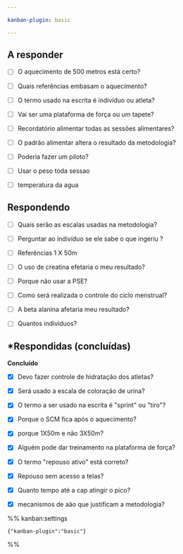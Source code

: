 ```yaml
---

kanban-plugin: basic

---
```


## **A responder**

- [ ] O aquecimento de 500 metros está certo?
- [ ] Quais referências embasam o aquecimento?
- [ ] O termo usado na escrita é indivíduo ou atleta?
- [ ] Vai ser uma plataforma de força ou um tapete?
- [ ] Recordatório alimentar todas as sessões alimentares?
- [ ] O padrão alimentar altera o resultado da metodologia?
- [ ] Poderia fazer um piloto?
- [ ] Usar o peso toda sessao
- [ ] temperatura da agua


## **Respondendo**

- [ ] Quais serão as escalas usadas na metodologia?
- [ ] Perguntar ao indivíduo se ele sabe o que ingeriu ?
- [ ] Referências 1 X 50m
- [ ] O uso de creatina efetaria o meu resultado?
- [ ] Porque não usar a PSE?
- [ ] Como será realizada o controle do ciclo menstrual?
- [ ] A beta alanina afetaria meu resultado?
- [ ] Quantos indivíduos?


## ***Respondidas (concluídas)**

**Concluído**
- [x] Devo fazer controle de hidratação dos atletas?
- [x] Será usado a escala de coloração de urina?
- [x] O termo a ser usado na escrita é "sprint" ou "tiro"?
- [x] Porque o SCM fica após o aquecimento?
- [x] porque 1X50m e não 3X50m?
- [x] Alguém pode dar treinamento na plataforma de força?
- [x] O termo "repouso ativo" está correto?
- [x] Repouso sem acesso a telas?
- [x] Quanto tempo até a cap atingir o pico?
- [x] mecanismos de aão que justificam a metodologia?




%% kanban:settings
```
{"kanban-plugin":"basic"}
```
%%